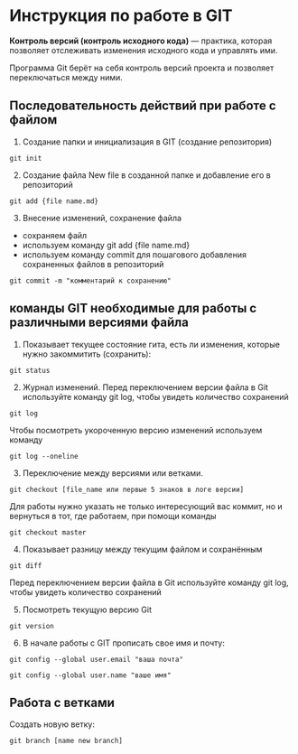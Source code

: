 # Инструкция по работе в GIT
**Контроль версий (контроль исходного кода)** — практика, которая позволяет отслеживать
изменения исходного кода и управлять ими.

Программа Git берёт на себя контроль версий
проекта и позволяет переключаться между
ними.
## Последовательность действий при работе с файлом
1. Создание папки и инициализация в GIT (создание репозитория)

``` 
git init
```
2. Создание файла New file в созданной папке и добавление его в репозиторий

```
git add {file name.md}
```
3. Внесение изменений, сохранение файла
* сохраняем файл
* используем команду git add {file name.md}
* используем команду commit для пошагового добавления сохраненных файлов в репозиторий 
```
git commit -m "комментарий к сохранению"
```
## команды GIT необходимые для работы с различными версиями файла

1. Показывает текущее состояние гита, есть 
ли изменения, которые нужно закоммитить
(сохранить):
```
git status
```
2. Журнал изменений.
Перед переключением версии файла в Git
используйте команду git log, чтобы увидеть
количество сохранений
```
git log
```
Чтобы посмотреть укороченную версию  изменений используем команду
```
git log --oneline
```

3. Переключение между версиями или ветками.
```
git checkout [file_name или первые 5 знаков в логе версии]
```
Для работы нужно указать не только
интересующий вас коммит, но и вернуться 
в тот, где работаем, при помощи команды 
```
git checkout master
```
4. Показывает разницу между текущим файлом
и сохранённым
```
git diff
```
Перед переключением версии файла в Git
используйте команду git log, чтобы увидеть
количество сохранений

5. Посмотреть текущую версию Git
```
git version
```
6. В начале работы  с GIT прописать свое имя и почту:
```
git config --global user.email "ваша почта"

git config --global user.name "ваше имя"
``` 
## Работа с ветками

Создать новую ветку:
```
git branch [name new branch]
```
